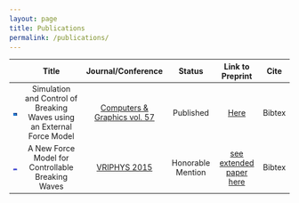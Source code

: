 ```yaml
---
layout: page
title: Publications
permalink: /publications/
---
```


|                                                 | Title                                                                  | Journal/Conference                                                                                 | Status            | Link to Preprint 									  			 | Cite   |
| :---------------------------------------------: | :--------------------------------------------------------------------: | :----------------------------------------------------------------------------------------:         | :---------------: | :--------------: 									  			 | :-----:
| ![teaser cg](/images/teaser_cg16.png)           | Simulation and Control of Breaking Waves using an External Force Model | [Computers & Graphics vol. 57](http://www.sciencedirect.com/science/article/pii/S0097849316300164) | Published         | [Here](/files/CG_2015_soliton_extended.pdf)         			 | Bibtex |
| ![teaser vriphys](/images/teaser_vriphys15.png) | A New Force Model for Controllable Breaking Waves                      | [VRIPHYS 2015](http://vriphys2015.sciencesconf.org/)                                               | Honorable Mention | [see extended paper here](/files/CG_2015_soliton_extended.pdf) | Bibtex |

